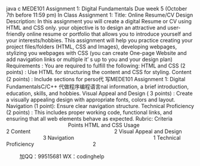 java c
MEDE101
Assignment 1:
Digital Fundamentals
Due week 5 (October 7th before 11:59 pm)
In Class Assignment 1:
Title: Online Resume/CV Design
Description: In this assignment you will create a digital Resume or CV using HTML and CSS only. your objective is to design an attractive and user-friendly online resume or portfolio that allows you to introduce yourself and your interests/hobbies.
This assignment will help you practice creating your project files/folders (HTML, CSS and Images), developing webpages, stylizing you webpages with CSS (you can create One-page Website and add navigation links or multiple it’ s up to you and your design plan)
Requirements : You are required to fulfill the following:
HTML and CSS (2 points) : Use HTML for structuring the content and CSS for styling.
Content (2 points) : Include sections for perso代 写MEDE101 Assignment 1: Digital FundamentalsC/C++
代做程序编程语言nal information, a brief introduction, education, skills, and hobbies.
Visual Appeal and Design ( 3 points) : Create a visually appealing design with appropriate fonts, colors and layout.
Navigation (1 point): Ensure clear navigation structure.
Technical Proficiency (2 points) : This includes proper working code, functional links, and ensuring that all web elements behave as expected.
Rubric:
Criteria                                                        Points
HTML and CSS Usage                                      2
Content                                                         2
Visual Appeal and Design                                 3
Navigation                                                      1
Technical Proficiency                                        2





         
加QQ：99515681  WX：codinghelp
